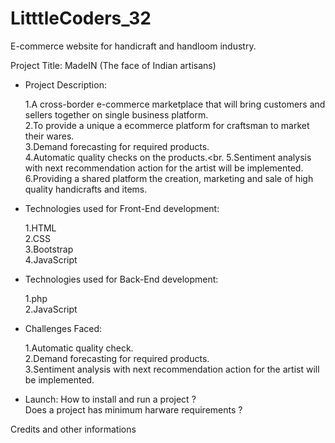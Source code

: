 # LitttleCoders_32
E-commerce website for handicraft and handloom industry.

Project Title: MadeIN (The face of Indian artisans)

- Project Description:

  1.A cross-border e-commerce marketplace that will bring customers and sellers together on single business platform.<br>
  2.To provide a unique a ecommerce platform for craftsman to market their wares.<br>
  3.Demand forecasting for required products.<br>
  4.Automatic quality checks on the products.<br.
  5.Sentiment analysis with next recommendation action for the artist will be implemented.<br>
  6.Providing a shared platform the creation, marketing and sale of high quality handicrafts and items.<br>

- Technologies used for Front-End development:

  1.HTML<br>
  2.CSS<br>
  3.Bootstrap<br>
  4.JavaScript<br>

- Technologies used for Back-End development: 

  1.php <br>
  2.JavaScript <br>

- Challenges Faced:

  1.Automatic quality check.<br>
  2.Demand forecasting for required products.<br>
  3.Sentiment analysis with next recommendation action for the artist will be implemented.<br>
 
- Launch:
  How to install and run a project ? <br>
  Does a project has minimum harware requirements ? <br>
 

Credits and other informations
